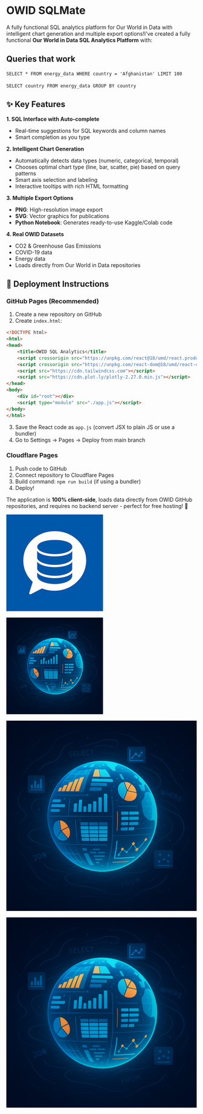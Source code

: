 # OWID SQLMate

A fully functional SQL analytics platform for Our World in Data with intelligent chart generation and multiple export options!I've created a fully functional **Our World in Data SQL Analytics Platform** with:

## Queries that work

```
SELECT * FROM energy_data WHERE country = 'Afghanistan' LIMIT 100

SELECT country FROM energy_data GROUP BY country
```

## ✨ Key Features

**1. SQL Interface with Auto-complete**
- Real-time suggestions for SQL keywords and column names
- Smart completion as you type

**2. Intelligent Chart Generation**
- Automatically detects data types (numeric, categorical, temporal)
- Chooses optimal chart type (line, bar, scatter, pie) based on query patterns
- Smart axis selection and labeling
- Interactive tooltips with rich HTML formatting

**3. Multiple Export Options**
- **PNG**: High-resolution image export
- **SVG**: Vector graphics for publications
- **Python Notebook**: Generates ready-to-use Kaggle/Colab code

**4. Real OWID Datasets**
- CO2 & Greenhouse Gas Emissions
- COVID-19 data
- Energy data
- Loads directly from Our World in Data repositories

## 🚀 Deployment Instructions

### **GitHub Pages** (Recommended)

1. Create a new repository on GitHub
2. Create `index.html`:

```html
<!DOCTYPE html>
<html>
<head>
    <title>OWID SQL Analytics</title>
    <script crossorigin src="https://unpkg.com/react@18/umd/react.production.min.js"></script>
    <script crossorigin src="https://unpkg.com/react-dom@18/umd/react-dom.production.min.js"></script>
    <script src="https://cdn.tailwindcss.com"></script>
    <script src="https://cdn.plot.ly/plotly-2.27.0.min.js"></script>
</head>
<body>
    <div id="root"></div>
    <script type="module" src="./app.js"></script>
</body>
</html>
```

3. Save the React code as `app.js` (convert JSX to plain JS or use a bundler)
4. Go to Settings → Pages → Deploy from main branch

### **Cloudflare Pages**

1. Push code to GitHub
2. Connect repository to Cloudflare Pages
3. Build command: `npm run build` (if using a bundler)
4. Deploy!

The application is **100% client-side**, loads data directly from OWID GitHub repositories, and requires no backend server - perfect for free hosting! 🎉

![logo](logo-256.png)

![image](image-256.png)

![image](image-512.png)

![image](image.png)
